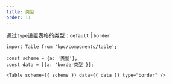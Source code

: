 ```yaml
---
title: 类型
order: 11
---
```


通过`type`设置表格的类型：`default` | `border`

```vdt
import Table from 'kpc/components/table';

const scheme = {a: '类型'};
const data = [{a: 'border类型'}];

<Table scheme={{ scheme }} data={{ data }} type="border" />
```
